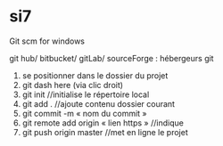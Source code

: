 # si7
Git scm for windows

git hub/ bitbucket/ gitLab/ sourceForge : hébergeurs git

1) se positionner dans le dossier du projet
2) git dash here (via clic droit)
3) git init //initialise le répertoire local
4) git add . //ajoute contenu dossier courant
5) git commit -m « nom du commit »
6) git remote add origin « lien https » //indique
7) git push origin master //met en ligne le projet
